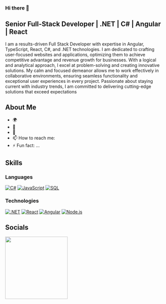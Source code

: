 ### Hi there 👋

## Senior Full-Stack Developer | .NET | C# | Angular | React

I am a results-driven Full Stack Developer with expertise in Angular, TypeScript, React, C#, and .NET technologies. I am dedicated to crafting user-focused websites and applications, optimizing them to achieve competitive advantage and revenue growth for businesses. With a logical and analytical approach, I excel at problem-solving and creating innovative solutions. My calm and focused demeanor allows me to work effectively in collaborative environments, ensuring seamless functionality and exceptional user experiences in every project. Passionate about staying current with industry trends, I am committed to delivering cutting-edge solutions that exceed expectations

## About Me
- 🌍  
- 🔭 
- 🌱 
- 📫 How to reach me: 
- ⚡ Fun fact: ...

## Skills

### Languages

[![C#](https://img.shields.io/badge/-C%23-239120?logo=c-sharp&logoColor=white&style=plastic)](https://ra1nbow.xyz?ref=github)
[![JavaScript](https://img.shields.io/badge/-JavaScript-F7DF1E?logo=javascript&logoColor=white&style=plastic)](https://ra1nbow.xyz?ref=github)
[![SQL](https://img.shields.io/badge/-SQL-4479A1?logo=MySQL&logoColor=white&style=plastic)](https://ra1nbow.xyz?ref=github)

### Technologies
[![.NET](https://img.shields.io/badge/-.NET-512BD4?logo=.net&logoColor=white&style=plastic)](https://ra1nbow.xyz?ref=github)
[![React](https://img.shields.io/badge/-ReactJs-61DAFB?logo=react&logoColor=white&style=plastic)](https://ra1nbow.xyz?ref=github)
[![Angular](https://img.shields.io/badge/-Angular-61DAFB?logo=angular&logoColor=white&style=plastic)](https://ra1nbow.xyz?ref=github)
[![Node.js](https://img.shields.io/badge/-Node.js-339933?logo=node.js&logoColor=white&style=plastic)](https://ra1nbow.xyz?ref=github)

## Socials


<a href="https://ra1nbow.xyz?ref=github">
  <img height="200px" src="https://github-readme-stats.vercel.app/api?username=seniordevlife&show_icons=true&theme=radical&hide_title=false&count_private=true&include_all_commits=true&line_height=28&icon_color=fff&text_color=fff&bg_color=-45deg,ee82ee,9400d3,4b0082,0000ff&hide_border=true" />
</a>

